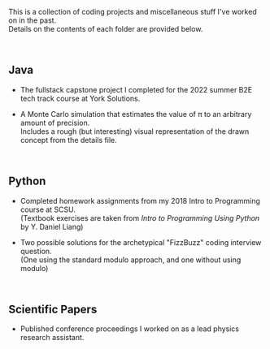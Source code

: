 This is a collection of coding projects and miscellaneous stuff I've worked on in the past.\
Details on the contents of each folder are provided below.

<br>

<h2>Java</h2>

- The fullstack capstone project I completed for the 2022 summer B2E tech track course at York Solutions.

- A Monte Carlo simulation that estimates the value of π to an arbitrary amount of precision.\
Includes a rough (but interesting) visual representation of the drawn concept from the details file. 

<br>



<h2>Python</h2>

- Completed homework assignments from my 2018 Intro to Programming course at SCSU.\
(Textbook exercises are taken from *Intro to Programming Using Python* by Y. Daniel Liang)

- Two possible solutions for the archetypical "FizzBuzz" coding interview question. \
(One using the standard modulo approach, and one without using modulo)

<br>

<h2>Scientific Papers</h2>

- Published conference proceedings I worked on as a lead physics research assistant.
